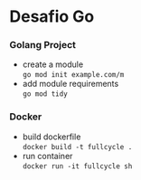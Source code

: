 # Desafio Go

### Golang Project

- create a module  
`go mod init example.com/m`  
- add module requirements  
`go mod tidy`  

### Docker

- build dockerfile  
`docker build -t fullcycle .`  
- run container  
`docker run -it fullcycle sh`  
